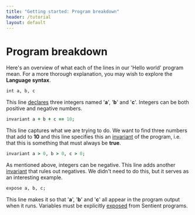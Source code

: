 ```yaml
---
title: "Getting started: Program breakdown"
header: /tutorial
layout: default
---
```

# Program breakdown

Here's an overview of what each of the lines in our 'Hello world' program mean.
For a more thorough explanation, you may wish to explore the
**Language syntax**.

```ruby
int a, b, c
```

This line [declares](../syntax/declaration) three integers named '**a**',
'**b**' and '**c**'. Integers can be both positive and negative numbers.

```ruby
invariant a + b + c == 10;
```

This line captures what we are trying to do. We want to find three numbers that
add to **10** and this line specifies this an
[invariant](../syntax/invariant) of the program, i.e. that this is
something that must always be **true**.

```ruby
invariant a > 0, b > 0, c > 0;
```

As mentioned above, integers can be negative. This line adds another
[invariant](../syntax/invariant) that rules out negatives. We didn't need
to do this, but it serves as an interesting example.

```ruby
expose a, b, c;
```

This line makes it so that '**a**', '**b**' and '**c**' all appear in the
program output when it runs. Variables must be explicitly
[exposed](../syntax/exposure) from Sentient programs.
